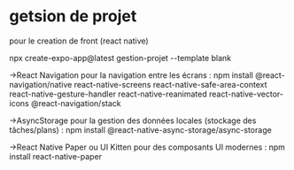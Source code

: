 # getsion de projet

pour le creation de front (react native)

npx create-expo-app@latest gestion-projet --template blank

->React Navigation pour la navigation entre les écrans :
npm install @react-navigation/native react-native-screens react-native-safe-area-context react-native-gesture-handler react-native-reanimated react-native-vector-icons @react-navigation/stack

->AsyncStorage pour la gestion des données locales (stockage des tâches/plans) :
npm install @react-native-async-storage/async-storage

->React Native Paper ou UI Kitten pour des composants UI modernes :
npm install react-native-paper

